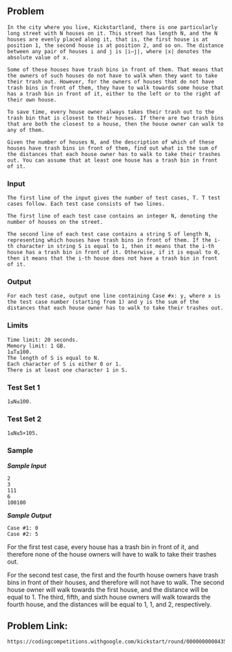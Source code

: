 ## Problem

    In the city where you live, Kickstartland, there is one particularly long street with N houses on it. This street has length N, and the N houses are evenly placed along it, that is, the first house is at position 1, the second house is at position 2, and so on. The distance between any pair of houses i and j is |i−j|, where |x| denotes the absolute value of x.

    Some of these houses have trash bins in front of them. That means that the owners of such houses do not have to walk when they want to take their trash out. However, for the owners of houses that do not have trash bins in front of them, they have to walk towards some house that has a trash bin in front of it, either to the left or to the right of their own house.

    To save time, every house owner always takes their trash out to the trash bin that is closest to their houses. If there are two trash bins that are both the closest to a house, then the house owner can walk to any of them.

    Given the number of houses N, and the description of which of these houses have trash bins in front of them, find out what is the sum of the distances that each house owner has to walk to take their trashes out. You can assume that at least one house has a trash bin in front of it.

### Input

    The first line of the input gives the number of test cases, T. T test cases follow. Each test case consists of two lines.

    The first line of each test case contains an integer N, denoting the number of houses on the street.

    The second line of each test case contains a string S of length N, representing which houses have trash bins in front of them. If the i-th character in string S is equal to 1, then it means that the i-th house has a trash bin in front of it. Otherwise, if it is equal to 0, then it means that the i-th house does not have a trash bin in front of it.

### Output

    For each test case, output one line containing Case #x: y, where x is the test case number (starting from 1) and y is the sum of the distances that each house owner has to walk to take their trashes out.

### Limits

    Time limit: 20 seconds.
    Memory limit: 1 GB.
    1≤T≤100.
    The length of S is equal to N.
    Each character of S is either 0 or 1.
    There is at least one character 1 in S.

### Test Set 1

    1≤N≤100.

### Test Set 2

    1≤N≤5×105.

### Sample

***Sample Input***

    2
    3
    111
    6
    100100

***Sample Output***

    Case #1: 0
    Case #2: 5

For the first test case, every house has a trash bin in front of it, and therefore none of the house owners will have to walk to take their trashes out.

For the second test case, the first and the fourth house owners have trash bins in front of their houses, and therefore will not have to walk. The second house owner will walk towards the first house, and the distance will be equal to 1. The third, fifth, and sixth house owners will walk towards the fourth house, and the distances will be equal to 1, 1, and 2, respectively.

## Problem Link:

    https://codingcompetitions.withgoogle.com/kickstart/round/0000000000435bae/0000000000887c32